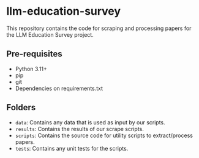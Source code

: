 # llm-education-survey
This repository contains the code for scraping and processing papers for the LLM Education Survey project.
## Pre-requisites
- Python 3.11+
- pip
- git
- Dependencies on requirements.txt


## Folders

- `data`: Contains any data that is used as input by our scripts.
- `results`: Contains the results of our scrape scripts.
- `scripts`: Contains the source code for utility scripts to extract/process papers.
- `tests`: Contains any unit tests for the scripts.


